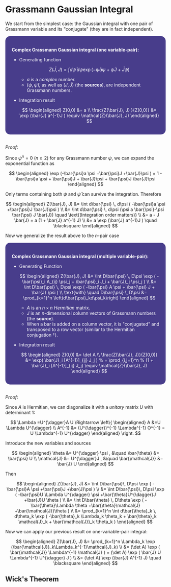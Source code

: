 <style>
    .katex {
        font-size: 1.1em;
    }
    .remark {
        border-radius: 15px;
        padding: 20px;
        background-color: SeaGreen;
        color: White;
    }
    .result {
        border-radius: 15px;
        padding: 20px;
        background-color: DarkSlateBlue;
        color: White;
    }
</style>

# Grassmann Gaussian Integral

We start from the simplest case: the Gaussian integral with one pair of Grassmann variable and its "conjugate" (they are in fact independent).

<div class="result">

**Complex Grassmann Gaussian integral (one variable-pair):**

- Generating function
    
    $$
    Z(\bar{J}, J)
    = \int d\bar{\psi} \, d\psi  
    \exp (-\bar{\psi}a \psi +\bar{\psi}J +\bar{J}\psi )
    $$

    - $a$ is a *complex* number.
    - $(\psi, \bar{\psi})$, as well as $(J, \bar{J})$ (the **sources**), are independent Grassmann numbers.

- Integration result
    
    $$
    \begin{aligned}
        Z(0,0) &= a \\
        \frac{Z(\bar{J}, J) }{Z(0,0)}
        &= \exp (\bar{J} a^{-1}J )
        \equiv \mathcal{Z}(\bar{J}, J)
    \end{aligned}
    $$

</div><br>

*Proof*:

Since $\psi^n = 0 \  (n \ge 2)$ for any Grassmann number $\psi$, we can expand the exponential function as

$$
\begin{aligned}
    \exp (-\bar{\psi}a \psi +\bar{\psi}J +\bar{J}\psi )
    = 1 - \bar{\psi}a \psi 
    + \bar{\psi}J + \bar{J}\psi 
    + \bar{\psi}J \bar{J}\psi
\end{aligned}
$$

Only terms containing both $\psi$ and $\bar{\psi}$ can survive the integration. Therefore

$$
\begin{aligned}
    Z(\bar{J}, J)
    &= \int d\bar{\psi} \, d\psi (
        -\bar{\psi}a \psi +\bar{\psi}J  \bar{J}\psi 
    )
    \\
    &= \int d\bar{\psi} \, d\psi 
    (\psi  a \bar{\psi}-\psi  \bar{\psi} J  \bar{J})
    \quad \text{(Integration order matters)}
    \\
    &= a - J \bar{J}
    = a (1 + \bar{J} a^{-1} J)
    \\
    &= a \exp (\bar{J} a^{-1}J )
    \quad \blacksquare
\end{aligned}
$$

Now we generalize the result above to the $n$-pair case

<div class="result">

**Complex Grassmann Gaussian integral (multiple variable-pair):**

- Generating Function

    $$
    \begin{aligned}
        Z(\bar{J}, J)
        &= \int D\bar{\psi} \, D\psi 
        \exp (
            -\bar{\psi}_i A_{ij} \psi_j
            + \bar{\psi}_i J_i 
            + \bar{J}_j \psi_j
        )
        \\
        &= \int D\bar{\psi} \, D\psi 
        \exp (
            -\bar{\psi} A \psi 
            + \bar{\psi} J + \bar{J} \psi 
        )
        \\
        \text{with} \quad
        D\bar{\psi} \, D\psi
        &= \prod_{k=1}^n \left(d\bar{\psi}_kd\psi_k\right)
    \end{aligned}
    $$

    - $A$ is an $n\times n$ *Hermitian* matrix. 
    - $J$ is an $n$-dimensional column vectors of Grassmann numbers (the **source**).
    - When a bar is added on a column vector, it is "conjugated" and transposed to a row vector (similar to the Hermitian conjugation $\dagger$). 

- Integration result

    $$
    \begin{aligned}
        Z(0,0) &= \det A
        \\
        \frac{Z(\bar{J}, J)}{Z(0,0)}
        &= \exp(
            \bar{J}_i [A^{-1}]_{ij} J_j
        )
        % = \prod_{i,j=1}^n 
        % (1 + \bar{J}_i [A^{-1}]_{ij} J_j)
        \equiv \mathcal{Z}(\bar{J}, J)
    \end{aligned}
    $$
</div><br>

*Proof*:

Since $A$ is Hermitian, we can diagonalize it with a *unitary* matrix $U$ with determinant 1:

$$
\Lambda =U^{\dagger}A U \Rightarrow \left\{
\begin{aligned}
     A &=U \Lambda U^{\dagger}
     \\
     A^{-1} &= (U^{\dagger})^{-1} \Lambda^{-1} O^{-1}
     = U \Lambda^{-1} U^{\dagger}
\end{aligned}
\right.
$$

Introduce the new variables and sources 

$$
\begin{aligned}
    \theta &= U^{\dagger} \psi , &\quad
    \bar{\theta} &= \bar{\psi} U
    \\
    \mathcal{J} &= U^{\dagger}J , &\quad
    \bar{\mathcal{J}} &= \bar{J} U
\end{aligned}
$$

Then

$$
\begin{aligned}
    Z(\bar{J}, J)
    &= \int D\bar{\psi}\, D\psi 
    \exp (
        -\bar{\psi}A \psi +\bar{\psi}J +\bar{J}\psi 
    ) \\
    &= \int D\bar{\psi}\, D\psi \exp (
        -\bar{\psi}U \Lambda  U^{\dagger} \psi +\bar{\theta}U^{\dagger}J +\bar{J}U \theta
    )
    \\
    &= \int D\bar{\theta} \, D\theta 
    \exp (
        -\bar{\theta}\Lambda  \theta +\bar{\theta}\mathcal{J} +\bar{\mathcal{J}}\theta
    )
    \\
    &= \prod_{k=1}^n \int d\bar{\theta}_k \, d\theta_k 
    \exp (
        -\bar{\theta}_k \Lambda_k \theta_k
        + \bar{\theta}_k \mathcal{J}_k
        + \bar{\mathcal{J}}_k \theta_k
    )
\end{aligned}
$$

Now we can apply our previous result on one-variable-pair integral:

$$
\begin{aligned}
    Z(\bar{J}, J)
    &= \prod_{k=1}^n \Lambda_k \exp (\bar{\mathcal{J}}_k\Lambda_k^{-1}\mathcal{J}_k)
    \\
    &= (\det A)
    \exp (
        \bar{\mathcal{J}} \Lambda^{-1} \mathcal{J} 
    )
    = (\det A) \exp (
        \bar{J} U \Lambda^{-1} U^{\dagger} J 
    )
    \\
    &= (\det A) \exp (\bar{J} A^{-1} J)
    \quad \blacksquare
\end{aligned}
$$

## Wick's Theorem
